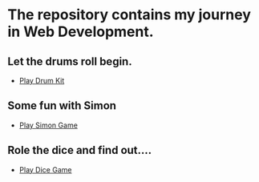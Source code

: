 # The repository contains my journey in Web Development.

## Let the drums roll begin.

* [Play Drum Kit](https://drumkitbydv.netlify.app/)

## Some fun with Simon

* [Play Simon Game](https://simongamebydv.netlify.app/)

## Role the dice and find out....

* [Play Dice Game](https://dicegamebydv.netlify.app/)

